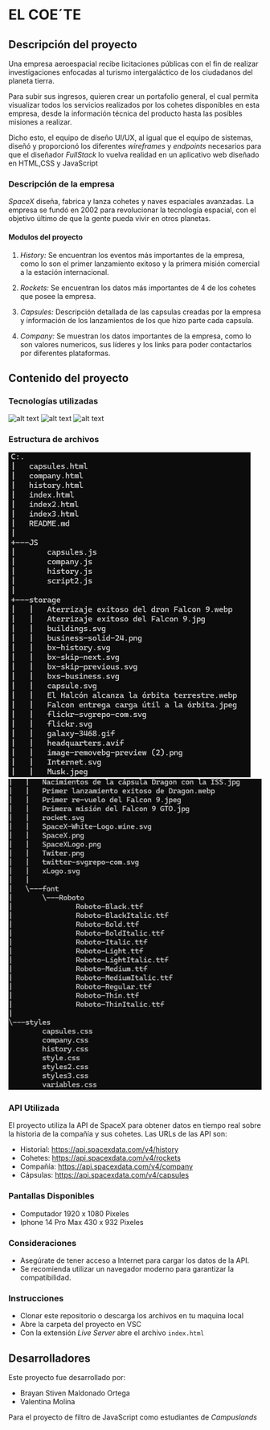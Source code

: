 # EL COE´TE

## Descripción del proyecto 

Una empresa aeroespacial recibe licitaciones públicas con el fin de realizar investigaciones enfocadas al turismo intergaláctico de los ciudadanos del planeta tierra.

Para subir sus ingresos, quieren crear un portafolio general, el cual permita visualizar todos los servicios realizados por los cohetes disponibles en esta empresa, desde la información técnica del producto hasta las posibles misiones a realizar.

Dicho esto, el equipo de diseño UI/UX, al igual que el equipo de sistemas, diseñó y proporcionó los diferentes *wireframes* y *endpoints* necesarios para que el diseñador *FullStack* lo vuelva realidad en un aplicativo web diseñado en HTML,CSS y JavaScript

### Descripción de la empresa
*SpaceX* diseña, fabrica y lanza cohetes y naves espaciales avanzadas. La empresa se fundó en 2002 para revolucionar la tecnología espacial, con el objetivo último de que la gente pueda vivir en otros planetas.

#### Modulos del proyecto 

1. *History:* Se encuentran los eventos más importantes de la empresa, como lo son el primer lanzamiento exitoso y la primera misión comercial a la estación internacional.

2. *Rockets:* Se encuentran los datos más importantes de 4 de los cohetes que posee la empresa.

3. *Capsules:* Descripción detallada de las capsulas creadas por la empresa y información de los lanzamientos de los que hizo parte cada capsula.

4. *Company:* Se muestran los datos importantes de la empresa, como lo son valores numericos, sus líderes y los links para poder contactarlos por diferentes plataformas.

## Contenido del proyecto 

### Tecnologías utilizadas
![alt text](https://img.shields.io/badge/HTML5-E34F26?style=for-the-badge&logo=html5&logoColor=white)
![alt text](https://img.shields.io/badge/CSS3-1572B6?style=for-the-badge&logo=css3&logoColor=white)
![alt text](https://img.shields.io/badge/JavaScript-323330?style=for-the-badge&logo=javascript&logoColor=F7DF1E)

### Estructura de archivos

![alt text](./storage/image.png)
![alt text](./storage/image-1.png)


### API Utilizada

El proyecto utiliza la API de SpaceX para obtener datos en tiempo real sobre la historia de la compañía y sus cohetes. Las URLs de las API son:

- Historial: https://api.spacexdata.com/v4/history
- Cohetes: https://api.spacexdata.com/v4/rockets
- Compañía: https://api.spacexdata.com/v4/company
- Cápsulas: https://api.spacexdata.com/v4/capsules

### Pantallas Disponibles

- Computador 1920 x 1080 Pixeles
- Iphone 14 Pro Max 430 x 932 Pixeles

### Consideraciones

- Asegúrate de tener acceso a Internet para cargar los datos de la API.
- Se recomienda utilizar un navegador moderno para garantizar la compatibilidad.

### Instrucciones

- Clonar este repositorio o descarga los archivos en tu maquina local
- Abre la carpeta del proyecto en VSC
- Con la extensión *Live Server* abre el archivo `index.html`

## Desarrolladores

Este proyecto fue desarrollado por: 

- Brayan Stiven Maldonado Ortega
- Valentina Molina

Para el proyecto de filtro de JavaScript como estudiantes de *Campuslands*